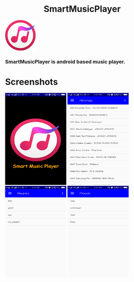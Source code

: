 <center><h1> SmartMusicPlayer </h1></center>
<img src="icon.png" width=100 height=100>
</img>
<h3>
SmartMusicPlayer is android based music player.
</h3>
<h1> Screenshots </h1>
<img src="Splash.jpg" width=200 height=300></img>
<img src="allSongs.jpg" width=200 height=300></img>
<img src="playlist.jpg" width=200 height=300></img>
<img src="moods.jpg" width=200 height=300></img>

